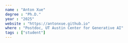 ```yaml
---
name : "Anton Xue"
degree : "Ph.D."
year : "2025"
website : "https://antonxue.github.io"
where : "Postdoc, UT Austin Center for Generative AI"
tags : ["student"]
---
```


